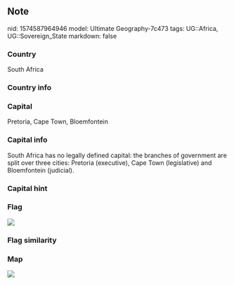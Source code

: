## Note
nid: 1574587964946
model: Ultimate Geography-7c473
tags: UG::Africa, UG::Sovereign_State
markdown: false

### Country
South Africa

### Country info


### Capital
Pretoria, Cape Town, Bloemfontein

### Capital info
South Africa has no legally defined capital: the branches of government are split over three cities: Pretoria (executive), Cape Town (legislative) and Bloemfontein (judicial).

### Capital hint


### Flag
<img src="ug-flag-south_africa.svg">

### Flag similarity


### Map
<img src="ug-map-south_africa.png">
